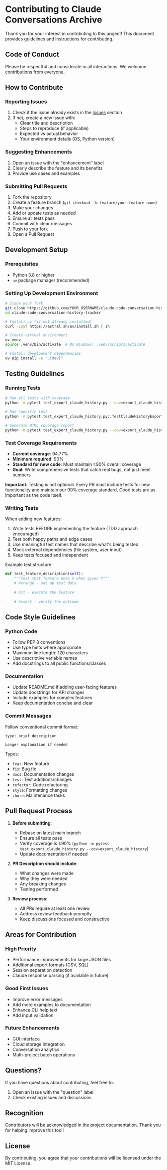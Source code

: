 # Contributing to Claude Conversations Archive

Thank you for your interest in contributing to this project! This document provides guidelines and instructions for contributing.

## Code of Conduct

Please be respectful and considerate in all interactions. We welcome contributions from everyone.

## How to Contribute

### Reporting Issues

1. Check if the issue already exists in the [Issues](https://github.com/khalafmh/claude-code-conversation-history-tracker/issues) section
2. If not, create a new issue with:
   - Clear title and description
   - Steps to reproduce (if applicable)
   - Expected vs actual behavior
   - Your environment details (OS, Python version)

### Suggesting Enhancements

1. Open an issue with the "enhancement" label
2. Clearly describe the feature and its benefits
3. Provide use cases and examples

### Submitting Pull Requests

1. Fork the repository
2. Create a feature branch (`git checkout -b feature/your-feature-name`)
3. Make your changes
4. Add or update tests as needed
5. Ensure all tests pass
6. Commit with clear messages
7. Push to your fork
8. Open a Pull Request

## Development Setup

### Prerequisites

- Python 3.8 or higher
- `uv` package manager (recommended)

### Setting Up Development Environment

```bash
# Clone your fork
git clone https://github.com/YOUR_USERNAME/claude-code-conversation-history-tracker.git
cd claude-code-conversation-history-tracker

# Install uv (if not already installed)
curl -LsSf https://astral.sh/uv/install.sh | sh

# Create virtual environment
uv venv
source .venv/bin/activate  # On Windows: .venv\Scripts\activate

# Install development dependencies
uv pip install -e ".[dev]"
```

## Testing Guidelines

### Running Tests

```bash
# Run all tests with coverage
python -m pytest test_export_claude_history.py --cov=export_claude_history --cov-report=term-missing

# Run specific test
python -m pytest test_export_claude_history.py::TestClaudeHistoryExporter::test_load_data_success

# Generate HTML coverage report
python -m pytest test_export_claude_history.py --cov=export_claude_history --cov-report=html
```

### Test Coverage Requirements

- **Current coverage**: 94.77%
- **Minimum required**: 90%
- **Standard for new code**: Must maintain ≥90% overall coverage
- **Goal**: Write comprehensive tests that catch real bugs, not just meet numbers

**Important**: Testing is not optional. Every PR must include tests for new functionality and maintain our 90% coverage standard. Good tests are as important as the code itself.

### Writing Tests

When adding new features:

1. Write tests BEFORE implementing the feature (TDD approach encouraged)
2. Test both happy paths and edge cases
3. Use meaningful test names that describe what's being tested
4. Mock external dependencies (file system, user input)
5. Keep tests focused and independent

Example test structure:
```python
def test_feature_description(self):
    """Test that feature does X when given Y"""
    # Arrange - set up test data
    
    # Act - execute the feature
    
    # Assert - verify the outcome
```

## Code Style Guidelines

### Python Code

- Follow PEP 8 conventions
- Use type hints where appropriate
- Maximum line length: 120 characters
- Use descriptive variable names
- Add docstrings to all public functions/classes

### Documentation

- Update README.md if adding user-facing features
- Update docstrings for API changes
- Include examples for complex features
- Keep documentation concise and clear

### Commit Messages

Follow conventional commit format:
```
type: brief description

Longer explanation if needed
```

Types:
- `feat`: New feature
- `fix`: Bug fix
- `docs`: Documentation changes
- `test`: Test additions/changes
- `refactor`: Code refactoring
- `style`: Formatting changes
- `chore`: Maintenance tasks

## Pull Request Process

1. **Before submitting**:
   - Rebase on latest main branch
   - Ensure all tests pass
   - Verify coverage is ≥90% (`python -m pytest test_export_claude_history.py --cov=export_claude_history`)
   - Update documentation if needed

2. **PR Description should include**:
   - What changes were made
   - Why they were needed
   - Any breaking changes
   - Testing performed

3. **Review process**:
   - All PRs require at least one review
   - Address review feedback promptly
   - Keep discussions focused and constructive

## Areas for Contribution

### High Priority

- Performance improvements for large JSON files
- Additional export formats (CSV, SQL)
- Session separation detection
- Claude response parsing (if available in future)

### Good First Issues

- Improve error messages
- Add more examples to documentation
- Enhance CLI help text
- Add input validation

### Future Enhancements

- GUI interface
- Cloud storage integration
- Conversation analytics
- Multi-project batch operations

## Questions?

If you have questions about contributing, feel free to:
1. Open an issue with the "question" label
2. Check existing issues and discussions

## Recognition

Contributors will be acknowledged in the project documentation. Thank you for helping improve this tool!

## License

By contributing, you agree that your contributions will be licensed under the MIT License.
